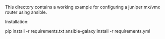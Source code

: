 This directory contains a working example for configuring a juniper mx/vmx router using ansible.

Installation:

pip install -r requirements.txt
ansible-galaxy install -r requirements.yml
